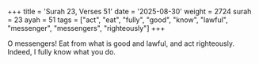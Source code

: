 +++
title = 'Surah 23, Verses 51'
date = '2025-08-30'
weight = 2724
surah = 23
ayah = 51
tags = ["act", "eat", "fully", "good", "know", "lawful", "messenger", "messengers", "righteously"]
+++

O messengers! Eat from what is good and lawful, and act righteously. Indeed, I fully know what you do.